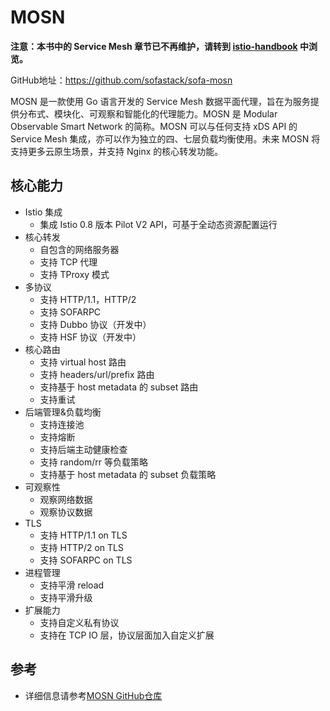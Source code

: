 # MOSN

 **注意：本书中的 Service Mesh 章节已不再维护，请转到 [istio-handbook](https://www.servicemesher.com/istio-handbook) 中浏览。**

GitHub地址：https://github.com/sofastack/sofa-mosn

MOSN 是一款使用 Go 语言开发的 Service Mesh 数据平面代理，旨在为服务提供分布式、模块化、可观察和智能化的代理能力。MOSN 是 Modular Observable Smart Network 的简称。MOSN 可以与任何支持 xDS API 的 Service Mesh 集成，亦可以作为独立的四、七层负载均衡使用。未来 MOSN 将支持更多云原生场景，并支持 Nginx 的核心转发功能。

## 核心能力

- Istio 集成
  - 集成 Istio 0.8 版本 Pilot V2 API，可基于全动态资源配置运行
- 核心转发
  - 自包含的网络服务器
  - 支持 TCP 代理
  - 支持 TProxy 模式
- 多协议
  - 支持 HTTP/1.1，HTTP/2
  - 支持 SOFARPC
  - 支持 Dubbo 协议（开发中）
  - 支持 HSF 协议（开发中）
- 核心路由
  - 支持 virtual host 路由
  - 支持 headers/url/prefix 路由
  - 支持基于 host metadata 的 subset 路由
  - 支持重试
- 后端管理&负载均衡
  - 支持连接池
  - 支持熔断
  - 支持后端主动健康检查
  - 支持 random/rr 等负载策略
  - 支持基于 host metadata 的 subset 负载策略
- 可观察性
  - 观察网络数据
  - 观察协议数据
- TLS
  - 支持 HTTP/1.1 on TLS
  - 支持 HTTP/2 on TLS
  - 支持 SOFARPC on TLS
- 进程管理
  - 支持平滑 reload
  - 支持平滑升级
- 扩展能力
  - 支持自定义私有协议
  - 支持在 TCP IO 层，协议层面加入自定义扩展

## 参考

- 详细信息请参考[MOSN GitHub仓库](https://github.com/sofastack/sofa-mosn)
